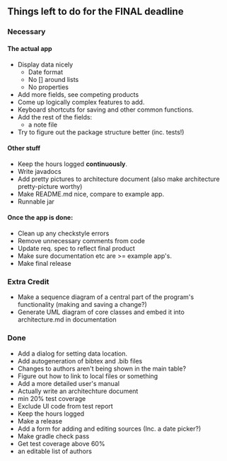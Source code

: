 ## Things left to do for the FINAL deadline

### Necessary

#### The actual app
* Display data nicely
	* Date format
	* No [] around lists
	* No properties
* Add more fields, see competing products
* Come up logically complex features to add.
* Keyboard shortcuts for saving and other common functions.
* Add the rest of the fields:
	* a note file
* Try to figure out the  package structure better (inc. tests!)

#### Other stuff
* Keep the hours logged __continuously__.
* Write javadocs
* Add pretty pictures to architecture document (also make architecture pretty-picture worthy)
* Make README.md nice, compare to example app.
* Runnable jar

#### Once the app is done:
* Clean up any checkstyle errors
* Remove unnecessary comments from code
* Update req. spec to reflect final product
* Make sure documentation etc are >= example app's. 
* Make final release

### Extra Credit
* Make a sequence diagram of a central part of the program's functionality (making and saving a change?)
* Generate UML diagram of core classes and embed it into architecture.md in documentation

### Done
* Add a dialog for setting data location.
* Add autogeneration of bibtex and .bib files
* Changes to authors aren't being shown in the main table?
* Figure out how to link to local files or something
* Add a more detailed user's manual
* Actually write an architechture document
* min 20% test coverage
* Exclude UI code from test report
* Keep the hours logged
* Make a release
* Add a form for adding and editing sources (Inc. a date picker?)
* Make gradle check pass
* Get test coverage above 60%
* an editable list of authors
